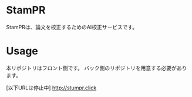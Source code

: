 # StamPR
StamPRは、論文を校正するためのAI校正サービスです。

# Usage 
本リポジトリはフロント側です。
バック側のリポジトリを用意する必要があります。

[以下URLは停止中]
http://stumpr.click
